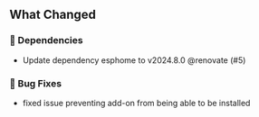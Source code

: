 ## What Changed

### 🧶 Dependencies

- Update dependency esphome to v2024.8.0 @renovate (#5)

### 🐛 Bug Fixes

- fixed issue preventing add-on from being able to be installed